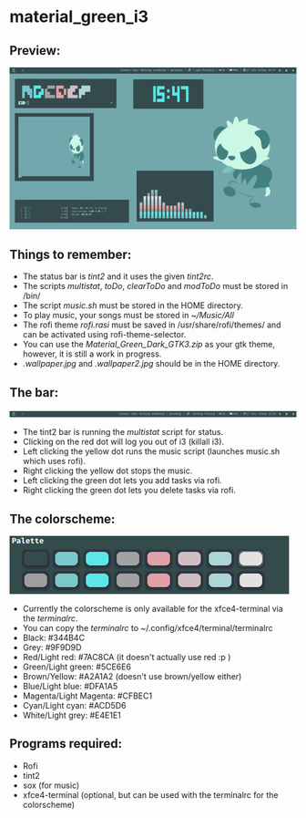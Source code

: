 # material_green_i3
## Preview:

![Preview](s2.gif)

## Things to remember:
* The status bar is *tint2* and it uses the given *tint2rc*.
* The scripts *multistat*, *toDo*, *clearToDo* and *modToDo* must be stored in /bin/
* The script *music.sh* must be stored in the HOME directory.
* To play music, your songs must be stored in *~/Music/All*
* The rofi theme *rofi.rasi* must be saved in /usr/share/rofi/themes/ and can be activated using rofi-theme-selector.
* You can use the *Material_Green_Dark_GTK3.zip* as your gtk theme, however, it is still a work in progress.
* *.wallpaper.jpg* and *.wallpaper2.jpg* should be in the HOME directory.

## The bar:
![Tint2 Bar](tint2_bar.png)
* The tint2 bar is running the *multistat* script for status.
* Clicking on the red dot will log you out of i3 (killall i3).
* Left clicking the yellow dot runs the music script (launches music.sh which uses rofi).
* Right clicking the yellow dot stops the music.
* Left clicking the green dot lets you add tasks via rofi.
* Right clicking the green dot lets you delete tasks via rofi.

## The colorscheme:
![Color Palette](palette.png)
* Currently the colorscheme is only available for the xfce4-terminal via the *terminalrc*.
* You can copy the *terminalrc* to ~/.config/xfce4/terminal/terminalrc
* Black: #344B4C
* Grey: #9F9D9D
* Red/Light red: #7AC8CA (it doesn't actually use red :p )
* Green/Light green: #5CE6E6
* Brown/Yellow: #A2A1A2 (doesn't use brown/yellow either)
* Blue/Light blue: #DFA1A5
* Magenta/Light Magenta: #CFBEC1
* Cyan/Light cyan: #ACD5D6
* White/Light grey: #E4E1E1

## Programs required:
* Rofi
* tint2
* sox (for music)
* xfce4-terminal (optional, but can be used with the terminalrc for the colorscheme)
